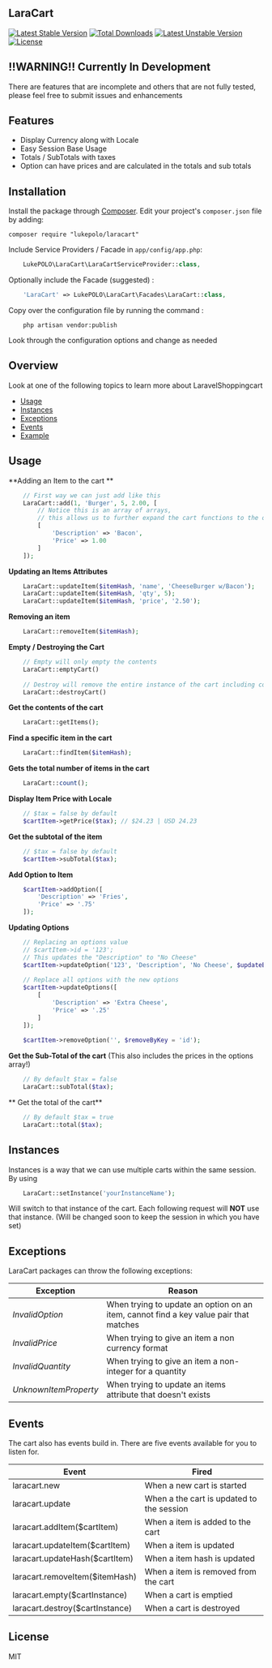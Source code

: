 ## LaraCart
[![Latest Stable Version](https://poser.pugx.org/lukepolo/laracart/v/stable)](https://packagist.org/packages/lukepolo/laracart) [![Total Downloads](https://poser.pugx.org/lukepolo/laracart/downloads)](https://packagist.org/packages/lukepolo/laracart) [![Latest Unstable Version](https://poser.pugx.org/lukepolo/laracart/v/unstable)](https://packagist.org/packages/lukepolo/laracart) [![License](https://poser.pugx.org/lukepolo/laracart/license)](https://packagist.org/packages/lukepolo/laracart)

## !!WARNING!! Currently In Development
There are features that are incomplete and others that are not fully tested, please feel free to submit issues and enhancements

## Features
* Display Currency along with Locale 
* Easy Session Base Usage
* Totals / SubTotals  with taxes
* Option can have prices and are calculated in the totals and sub totals

## Installation

Install the package through [Composer](http://getcomposer.org/). Edit your project's `composer.json` file by adding:

    composer require "lukepolo/laracart"

Include Service Providers / Facade in `app/config/app.php`:
```php
	LukePOLO\LaraCart\LaraCartServiceProvider::class,
```

Optionally include the Facade (suggested) :
```php
	'LaraCart' => LukePOLO\LaraCart\Facades\LaraCart::class,
```

Copy over the configuration file by running the command :
``` 
    php artisan vendor:publish 
```

Look through the configuration options and change as needed

## Overview
Look at one of the following topics to learn more about LaravelShoppingcart

* [Usage](#usage)
* [Instances](#instances)
* [Exceptions](#exceptions)
* [Events](#events)
* [Example](#example)

## Usage

**Adding an Item to the cart **
```php
    // First way we can just add like this
    LaraCart::add(1, 'Burger', 5, 2.00, [
        // Notice this is an array of arrays, 
        // this allows us to further expand the cart functions to the options
        [
            'Description' => 'Bacon',
            'Price' => 1.00
        ]
    ]);
```

**Updating an Items Attributes**
```php
    LaraCart::updateItem($itemHash, 'name', 'CheeseBurger w/Bacon');
    LaraCart::updateItem($itemHash, 'qty', 5);
    LaraCart::updateItem($itemHash, 'price', '2.50');
```

**Removing an item**
```php
    LaraCart::removeItem($itemHash);
```

**Empty / Destroying the Cart**
```php
    // Empty will only empty the contents
    LaraCart::emptyCart()
    
    // Destroy will remove the entire instance of the cart including coupons ect.
    LaraCart::destroyCart()
```

**Get the contents of the cart**
```php
    LaraCart::getItems();
```

**Find a specific item in the cart**
```php
    LaraCart::findItem($itemHash);
```
**Gets the total number of items in the cart**
```php
    LaraCart::count();
```

**Display Item Price with Locale**
```php
    // $tax = false by default
    $cartItem->getPrice($tax); // $24.23 | USD 24.23
```

**Get the subtotal of the item**
```php
    // $tax = false by default
    $cartItem->subTotal($tax);
```

**Add Option to Item**
```php
    $cartItem->addOption([
        'Description' => 'Fries',
        'Price' => '.75'
    ]);
```

**Updating Options**
```php
    // Replacing an options value
    // $cartItem->id = '123';
    // This updates the "Description" to "No Cheese"
    $cartItem->updateOption('123', 'Description', 'No Cheese', $updateByKey = 'id');
    
    // Replace all options with the new options
    $cartItem->updateOptions([
        [
            'Description' => 'Extra Cheese',
            'Price' => '.25'
        ]
    ]);
    
    $cartItem->removeOption('', $removeByKey = 'id');
```

**Get the Sub-Total of the cart** (This also includes the prices in the options array!)
```php
    // By default $tax = false
    LaraCart::subTotal($tax);
```
** Get the total of the cart**
```php 
    // By default $tax = true
    LaraCart::total($tax);
```


## Instances
Instances is a way that we can use multiple carts within the same session. By using 
```php
    LaraCart::setInstance('yourInstanceName');
```
Will switch to that instance of the cart. Each following request will **NOT** use that instance. (Will be changed soon to keep the session in which you have set)

## Exceptions
LaraCart packages can throw the following exceptions:

| Exception                             | Reason                                                                           |
| ------------------------------------- | --------------------------------------------------------------------------------- |
| *InvalidOption*       | When trying to update an option on an item, cannot find a key value pair that matches  |
| *InvalidPrice*    | When trying to give an item a non currency format   |
| *InvalidQuantity*    | When trying to give an item a non-integer for a quantity  |
| *UnknownItemProperty*    | When trying to update an items attribute that doesn't exists |

## Events

The cart also has events build in. There are five events available for you to listen for.

| Event                | Fired                                   |
| -------------------- | --------------------------------------- |
| laracart.new      | When a new cart is started |
| laracart.update     | When a the cart is updated to the session |
| laracart.addItem($cartItem)      | When a item is added to the cart|
| laracart.updateItem($cartItem)      | When a item is updated|
| laracart.updateHash($cartItem)      | When a item hash is updated|
| laracart.removeItem($itemHash)      | When a item is removed from the cart |
| laracart.empty($cartInstance)      | When a cart is emptied |
| laracart.destroy($cartInstance)      | When a cart is destroyed |


License
----
MIT